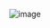 ![image](https://github.com/kjwjwjw/react_board/assets/105484025/140b077b-8d7a-40c9-8bbd-ee2c03850793)
